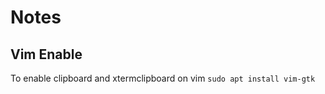 # Notes

## Vim Enable
To enable clipboard and xtermclipboard on vim ```sudo apt install vim-gtk```
